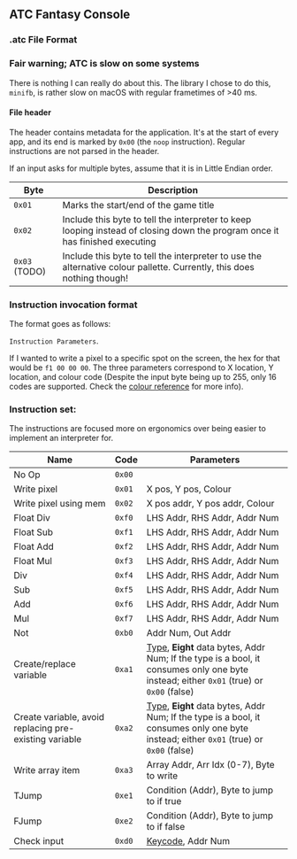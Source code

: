 ## ATC Fantasy Console

### .atc File Format

### Fair warning; ATC is slow on some systems

There is nothing I can really do about this. The library I chose to do this, `minifb`, is rather slow on macOS with regular frametimes of >40 ms.

#### File header

The header contains metadata for the application. It's at the start of every app, and its end is marked by `0x00` (the `noop` instruction). Regular instructions are not parsed in the header.

If an input asks for multiple bytes, assume that it is in Little Endian order.

| Byte          | Description                                                                                                                  |
| ------------- | ---------------------------------------------------------------------------------------------------------------------------- |
| `0x01`        | Marks the start/end of the game title                                                                                        |
| `0x02`        | Include this byte to tell the interpreter to keep looping instead of closing down the program once it has finished executing |
| `0x03` (TODO) | Include this byte to tell the interpreter to use the alternative colour pallette. Currently, this does nothing though!       |

### Instruction invocation format

The format goes as follows:

`Instruction Parameters`.

If I wanted to write a pixel to a specific spot on the screen, the hex for that would be `f1 00 00 00`. The three parameters correspond to X location, Y location, and colour code (Despite the input byte being up to 255, only 16 codes are supported. Check the [colour reference](colour_code.md) for more info).

### Instruction set:

The instructions are focused more on ergonomics over being easier to implement an interpreter for.

| Name                                                   | Code   | Parameters                                                                                                                                             |
| ------------------------------------------------------ | ------ | ------------------------------------------------------------------------------------------------------------------------------------------------------ |
| No Op                                                  | `0x00` |                                                                                                                                                        |
| Write pixel                                            | `0x01` | X pos, Y pos, Colour                                                                                                                                   |
| Write pixel using mem                                  | `0x02` | X pos addr, Y pos addr, Colour                                                                                                                         |
| Float Div                                              | `0xf0` | LHS Addr, RHS Addr, Addr Num                                                                                                                           |
| Float Sub                                              | `0xf1` | LHS Addr, RHS Addr, Addr Num                                                                                                                           |
| Float Add                                              | `0xf2` | LHS Addr, RHS Addr, Addr Num                                                                                                                           |
| Float Mul                                              | `0xf3` | LHS Addr, RHS Addr, Addr Num                                                                                                                           |
| Div                                                    | `0xf4` | LHS Addr, RHS Addr, Addr Num                                                                                                                           |
| Sub                                                    | `0xf5` | LHS Addr, RHS Addr, Addr Num                                                                                                                           |
| Add                                                    | `0xf6` | LHS Addr, RHS Addr, Addr Num                                                                                                                           |
| Mul                                                    | `0xf7` | LHS Addr, RHS Addr, Addr Num                                                                                                                           |
| Not                                                    | `0xb0` | Addr Num, Out Addr                                                                                                                                     |
| Create/replace variable                                | `0xa1` | [Type](type_code.md), **Eight** data bytes, Addr Num; If the type is a bool, it consumes only one byte instead; either `0x01` (true) or `0x00` (false) |
| Create variable, avoid replacing pre-existing variable | `0xa2` | [Type](type_code.md), **Eight** data bytes, Addr Num; If the type is a bool, it consumes only one byte instead; either `0x01` (true) or `0x00` (false) |
| Write array item                                       | `0xa3` | Array Addr, Arr Idx (0-7), Byte to write                                                                                                               |
| TJump                                                  | `0xe1` | Condition (Addr), Byte to jump to if true                                                                                                              |
| FJump                                                  | `0xe2` | Condition (Addr), Byte to jump to if false                                                                                                             |
| Check input                                            | `0xd0` | [Keycode](key_code.md), Addr Num                                                                                                                       |